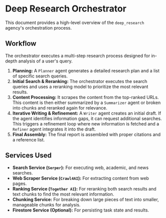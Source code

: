 # Deep Research Orchestrator

This document provides a high-level overview of the `deep_research` agency's orchestration process.

## Workflow

The orchestrator executes a multi-step research process designed for in-depth analysis of a user's query.

1.  **Planning:** A `Planner` agent generates a detailed research plan and a list of specific search queries.
2.  **Initial Search & Reranking:** The orchestrator executes the search queries and uses a reranking model to prioritize the most relevant results.
3.  **Content Processing:** It scrapes the content from the top-ranked URLs. This content is then either summarized by a `Summarizer` agent or broken into chunks and reranked again for relevance.
4.  **Iterative Writing & Refinement:** A `Writer` agent creates an initial draft. If the agent identifies information gaps, it can request additional searches. This triggers a refinement loop where new information is fetched and a `Refiner` agent integrates it into the draft.
5.  **Final Assembly:** The final report is assembled with proper citations and a reference list.

## Services Used

-   **Search Service (`Serper`):** For executing web, academic, and news searches.
-   **Web Scraper Service (`Crawl4AI`):** For extracting content from web pages.
-   **Ranking Service (`Together AI`):** For reranking both search results and text chunks to find the most relevant information.
-   **Chunking Service:** For breaking down large pieces of text into smaller, manageable chunks for analysis.
-   **Firestore Service (Optional):** For persisting task state and results. 